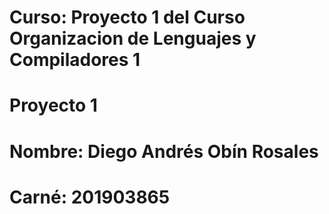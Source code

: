 # Curso: Proyecto 1 del Curso Organizacion de Lenguajes y Compiladores 1
# Proyecto 1
# Nombre:  Diego Andrés Obín Rosales
# Carné: 201903865
